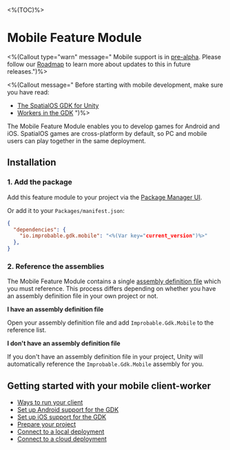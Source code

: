 <%(TOC)%>

# Mobile Feature Module

<%(Callout type="warn" message=" Mobile support is in [pre-alpha](https://docs.improbable.io/reference/latest/shared/release-policy#maturity-stages). Please follow our [Roadmap](https://github.com/spatialos/gdk-for-unity/projects/1) to learn more about updates to this in future releases.")%>

<%(Callout message="
Before starting with mobile development, make sure you have read:

* [The SpatialOS GDK for Unity]({{urlRoot}}/reference/overview)
* [Workers in the GDK]({{urlRoot}}/reference/concepts/worker)
")%>

The Mobile Feature Module enables you to develop games for Android and iOS. SpatialOS games are cross-platform by default, so PC and mobile users can play together in the same deployment.

## Installation

### 1. Add the package

Add this feature module to your project via the [Package Manager UI](https://docs.unity3d.com/Packages/com.unity.package-manager-ui@2.1/manual/index.html#installing-a-new-package).

Or add it to your `Packages/manifest.json`:

```json
{
  "dependencies": {
    "io.improbable.gdk.mobile": "<%(Var key="current_version")%>"
  },
}
```

### 2. Reference the assemblies

The Mobile Feature Module contains a single [assembly definition file](https://docs.unity3d.com/Manual/ScriptCompilationAssemblyDefinitionFiles.html) which you must reference. This process differs depending on whether you have an assembly definition file in your own project or not.

**I have an assembly definition file**

Open your assembly definition file and add `Improbable.Gdk.Mobile` to the reference list.

**I don't have an assembly definition file**

If you don't have an assembly definition file in your project, Unity will automatically reference the `Improbable.Gdk.Mobile` assembly for you.

## Getting started with your mobile client-worker

* [Ways to run your client]({{urlRoot}}/modules/mobile/run-client)
* [Set up Android support for the GDK]({{urlRoot}}/modules/mobile/setup-android)
* [Set up iOS support for the GDK]({{urlRoot}}/modules/mobile/setup-ios)
* [Prepare your project]({{urlRoot}}/modules/mobile/prepare-project)
* [Connect to a local deployment]({{urlRoot}}/modules/mobile/local-deploy)
* [Connect to a cloud deployment]({{urlRoot}}/modules/mobile/cloud-deploy)

